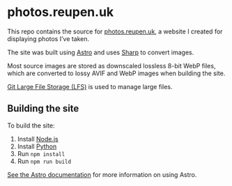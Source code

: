 # photos.reupen.uk

This repo contains the source for [photos.reupen.uk](https://photos.reupen.uk),
a website I created for displaying photos I’ve taken.

The site was built using [Astro](https://astro.build) and uses
[Sharp](https://sharp.pixelplumbing.com/) to convert images.

Most source images are stored as downscaled lossless 8-bit WebP files, which are
converted to lossy AVIF and WebP images when building the site.

[Git Large File Storage (LFS)](https://git-lfs.com/) is used to manage large
files.

## Building the site

To build the site:

1. Install [Node.js](https://nodejs.org/en/)
2. Install [Python](https://www.python.org/)
3. Run `npm install`
4. Run `npm run build`

[See the Astro documentation](https://docs.astro.build/en/) for more information
on using Astro.

